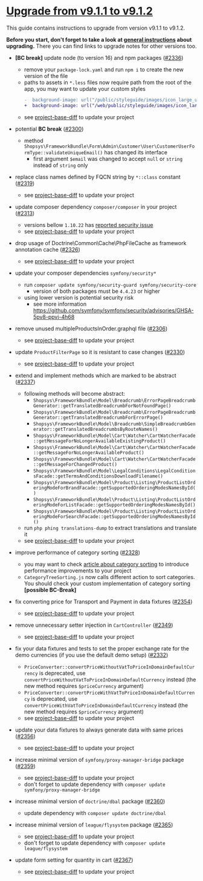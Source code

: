 # [Upgrade from v9.1.1 to v9.1.2](https://github.com/shopsys/shopsys/compare/v9.1.1...v9.1.2)

This guide contains instructions to upgrade from version v9.1.1 to v9.1.2.

**Before you start, don't forget to take a look at [general instructions](https://github.com/shopsys/shopsys/blob/7.3/UPGRADE.md) about upgrading.**
There you can find links to upgrade notes for other versions too.

- **\[BC break\]** update node (to version 16) and npm packages ([#2336](https://github.com/shopsys/shopsys/pull/2336))
    - remove your `package-lock.yaml` and run `npm i` to create the new version of the file
    - paths to assets in `*.less` files now require path from the root of the app, you may want to update your custom styles
      ```diff
      -  background-image: url("/public/styleguide/images/icon_large_up.svg")
      +  background-image: url("/web/public/styleguide/images/icon_large_up.svg")
      ```
    - see [project-base-diff](https://github.com/shopsys/project-base/commit/4c2be08ed0182161c3b1aa129c17efac85334c3f) to update your project

- potential **BC break** ([#2300](https://github.com/shopsys/shopsys/pull/2300))
    - method `Shopsys\FrameworkBundle\Form\Admin\Customer\User\CustomerUserFormType::validateUniqueEmail()` has changed its interface
        - first argument `$email` was changed to accept `null` or `string` instead of `string` only

- replace class names defined by FQCN string by `*::class` constant ([#2319](https://github.com/shopsys/shopsys/pull/2300))
    - see [project-base-diff](https://github.com/shopsys/project-base/commit/d13127e0def5e1e9858d4bb5868490d4c984932d) to update your project

- update composer dependency `composer/composer` in your project ([#2313](https://github.com/shopsys/shopsys/pull/2313))
    - versions bellow `1.10.22` has [reported security issue](https://github.com/composer/composer/security/advisories/GHSA-h5h8-pc6h-jvvx)
    - see [project-base-diff](https://github.com/shopsys/project-base/commit/fab7b38ec67dbeb736ede0c93939c7e09b6fb0eb) to update your project

- drop usage of Doctrine\Common\Cache\PhpFileCache as framework annotation cache ([#2326](https://github.com/shopsys/shopsys/pull/2326))
    - see [project-base-diff](https://github.com/shopsys/project-base/commit/78f4d4762b51ca9ad47d3eca2ed9cc2a0c47b446) to update your project

- update your composer dependencies `symfony/security*`
    - run `composer update symfony/security-guard symfony/security-core`
        - version of both packages must be `4.4.23` or higher
    - using lower version is potential security risk
        - see more information https://github.com/symfony/symfony/security/advisories/GHSA-5pv8-ppvj-4h68

- remove unused multipleProductsInOrder.graphql file ([#2306](https://github.com/shopsys/shopsys/pull/2306))
    - see [project-base-diff](https://github.com/shopsys/project-base/commit/8985bb8d695270780ef95129bcd0b00b4cb99711) to update your project

- update `ProductFilterPage` so it is resistant to case changes ([#2330](https://github.com/shopsys/shopsys/pull/2330))
    - see [project-base-diff](https://github.com/shopsys/project-base/commit/c5603d1423a7d3917a4cec5df4fdfee3ceeaef53) to update your project

- extend and implement methods which are marked to be abstract ([#2337](https://github.com/shopsys/shopsys/pull/2337))
    - following methods will become abstract:
        - `Shopsys\FrameworkBundle\Model\Breadcrumb\ErrorPageBreadcrumbGenerator::getTranslatedBreadcrumbForNotFoundPage()`
        - `Shopsys\FrameworkBundle\Model\Breadcrumb\ErrorPageBreadcrumbGenerator::getTranslatedBreadcrumbForErrorPage()`
        - `Shopsys\FrameworkBundle\Model\Breadcrumb\SimpleBreadcrumbGenerator::getTranslatedBreadcrumbsByRouteNames()`
        - `Shopsys\FrameworkBundle\Model\Cart\Watcher\CartWatcherFacade::getMessageForNoLongerAvailableExistingProduct()`
        - `Shopsys\FrameworkBundle\Model\Cart\Watcher\CartWatcherFacade::getMessageForNoLongerAvailableProduct()`
        - `Shopsys\FrameworkBundle\Model\Cart\Watcher\CartWatcherFacade::getMessageForChangedProduct()`
        - `Shopsys\FrameworkBundle\Model\LegalConditions\LegalConditionsFacade::getTermsAndConditionsDownloadFilename()`
        - `Shopsys\FrameworkBundle\Model\Product\Listing\ProductListOrderingModeForBrandFacade::getSupportedOrderingModesNamesById()`
        - `Shopsys\FrameworkBundle\Model\Product\Listing\ProductListOrderingModeForListFacade::getSupportedOrderingModesNamesById()`
        - `Shopsys\FrameworkBundle\Model\Product\Listing\ProductListOrderingModeForSearchFacade::getSupportedOrderingModesNamesById()`
    - run `php phing translations-dump` to extract translations and translate it
    - see [project-base-diff](https://github.com/shopsys/project-base/commit/b12df291a4426649aa9c866893d9c31cca8a06e3) to update your project
  
- improve performance of category sorting ([#2328](https://github.com/shopsys/shopsys/pull/2328))
    - you may want to check [article about category sorting](https://docs.shopsys.com/en/9.1/model/how-to-sort-categories/) to introduce performance improvements to your project
    - `CategoryTreeSorting.js` now calls different action to sort categories. You should check your custom implementation of category sorting **\[possible BC-Break\]**

- fix converting price for Transport and Payment in data fixtures ([#2354](https://github.com/shopsys/shopsys/pull/2354))
    - see [project-base-diff](https://github.com/shopsys/project-base/commit/df0ac9f2f37b9b12097a864ad90241b18047a3e3) to update your project

- remove unnecessary setter injection in `CartController` ([#2349](https://github.com/shopsys/shopsys/pull/2349))
    - see [project-base-diff](https://github.com/shopsys/project-base/commit/d1ed6ff1d7131147f3cd8499e717b68eb621fd42) to update your project

- fix your data fixtures and tests to set the proper exchange rate for the demo currencies (if you use the default demo setup) ([#2332](https://github.com/shopsys/shopsys/pull/2332))
    - `PriceConverter::convertPriceWithoutVatToPriceInDomainDefaultCurrency` is deprecated, use `convertPriceWithoutVatToPriceInDomainDefaultCurrency` instead (the new method requires `$priceCurrency` argument)
    - `PriceConverter::convertPriceWithVatToPriceInDomainDefaultCurrency` is deprecated, use `convertPriceWithVatToPriceInDomainDefaultCurrency` instead (the new method requires `$priceCurrency` argument)
    - see [project-base-diff](https://github.com/shopsys/project-base/commit/af2811bad4dd0a6385bfb570f73cce9796ff7b19) to update your project

- update your data fixtures to always generate data with same prices ([#2356](https://github.com/shopsys/shopsys/pull/2356))
    - see [project-base-diff](https://github.com/shopsys/project-base/commit/c228130477063451df1f275d2c988c3deab3122e) to update your project

- increase minimal version of `symfony/proxy-manager-bridge` package ([#2359](https://github.com/shopsys/shopsys/pull/2359))
    - see [project-base-diff](https://github.com/shopsys/project-base/commit/560a66460509943a153b544d4f0653ebe77a07a2) to update your project
    - don't forget to update dependency with `composer update symfony/proxy-manager-bridge` 

- increase minimal version of `doctrine/dbal` package ([#2360](https://github.com/shopsys/shopsys/pull/2360))
    - update dependency with `composer update doctrine/dbal` 

- increase minimal version of `league/flysystem` package ([#2365](https://github.com/shopsys/shopsys/pull/2365))
    - see [project-base-diff](https://github.com/shopsys/project-base/commit/00c180b83c579f0d2a65ce1f2ac4a70eb6f27544) to update your project
    - don't forget to update dependency with `composer update league/flysystem`

- update form setting for quantity in cart ([#2367](https://github.com/shopsys/shopsys/pull/2367))
    - see [project-base-diff](https://github.com/shopsys/project-base/commit/90c6d385864db172d8438793e12a13ac74197cb1) to update your project
